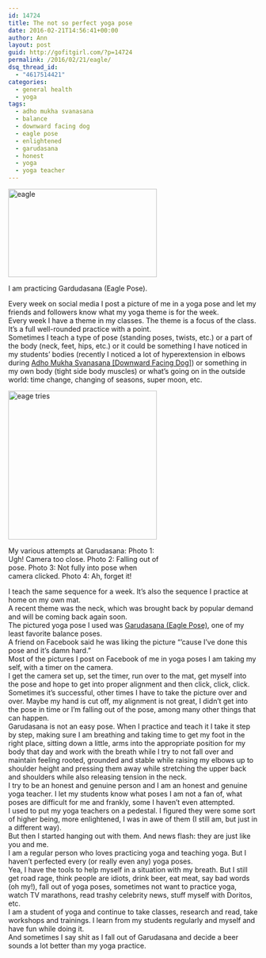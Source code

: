 ```yaml
---
id: 14724
title: The not so perfect yoga pose
date: 2016-02-21T14:56:41+00:00
author: Ann
layout: post
guid: http://gofitgirl.com/?p=14724
permalink: /2016/02/21/eagle/
dsq_thread_id:
  - "4617514421"
categories:
  - general health
  - yoga
tags:
  - adho mukha svanasana
  - balance
  - downward facing dog
  - eagle pose
  - enlightened
  - garudasana
  - honest
  - yoga
  - yoga teacher
---
```

<div id="attachment_14725" style="width: 310px" class="wp-caption alignleft">
  <a href="http://gofitgirl.com/2016/02/eagle/img_1053/" rel="attachment wp-att-14725"><img class="size-medium wp-image-14725" src="http://gofitgirl.com/wp-content/uploads/2016/02/IMG_1053-300x178.jpg" alt="eagle" width="300" height="178" /></a>
  
  <p class="wp-caption-text">
    I am practicing Gardudasana (Eagle Pose).
  </p>
</div>

  
Every week on social media I post a picture of me in a yoga pose and let my friends and followers know what my yoga theme is for the week.  
Every week I have a theme in my classes. The theme is a focus of the class. It&#8217;s a full well-rounded practice with a point.  
Sometimes I teach a type of pose (standing poses, twists, etc.) or a part of the body (neck, feet, hips, etc.) or it could be something I have noticed in my students&#8217; bodies (recently I noticed a lot of hyperextension in elbows during [Adho Mukha Svanasana [Downward Facing Dog]](http://www.yogajournal.com/pose/downward-facing-dog/)) or something in my own body (tight side body muscles) or what&#8217;s going on in the outside world: time change, changing of seasons, super moon, etc.  


<div id="attachment_14726" style="width: 310px" class="wp-caption alignright">
  <a href="http://gofitgirl.com/2016/02/eagle/eage-tries/" rel="attachment wp-att-14726"><img class="size-medium wp-image-14726" src="http://gofitgirl.com/wp-content/uploads/2016/02/eage-tries-300x300.jpg" alt="eage tries" width="300" height="300" /></a>
  
  <p class="wp-caption-text">
    My various attempts at Garudasana: Photo 1: Ugh! Camera too close. Photo 2: Falling out of pose. Photo 3: Not fully into pose when camera clicked. Photo 4: Ah, forget it!
  </p>
</div>

  
I teach the same sequence for a week. It&#8217;s also the sequence I practice at home on my own mat.  
A recent theme was the neck, which was brought back by popular demand and will be coming back again soon.  
The pictured yoga pose I used was [Garudasana (Eagle Pose)](http://www.yogajournal.com/pose/eagle-pose/), one of my least favorite balance poses.  
A friend on Facebook said he was liking the picture &#8220;&#8217;cause I&#8217;ve done this pose and it&#8217;s damn hard.&#8221;  
Most of the pictures I post on Facebook of me in yoga poses I am taking my self, with a timer on the camera.  
I get the camera set up, set the timer, run over to the mat, get myself into the pose and hope to get into proper alignment and then click, click, click.  
Sometimes it&#8217;s successful, other times I have to take the picture over and over. Maybe my hand is cut off, my alignment is not great, I didn&#8217;t get into the pose in time or I&#8217;m falling out of the pose, among many other things that can happen.  
Garudasana is not an easy pose. When I practice and teach it I take it step by step, making sure I am breathing and taking time to get my foot in the right place, sitting down a little, arms into the appropriate position for my body that day and work with the breath while I try to not fall over and maintain feeling rooted, grounded and stable while raising my elbows up to shoulder height and pressing them away while stretching the upper back and shoulders while also releasing tension in the neck.  
I try to be an honest and genuine person and I am an honest and genuine yoga teacher. I let my students know what poses I am not a fan of, what poses are difficult for me and frankly, some I haven&#8217;t even attempted.  
I used to put my yoga teachers on a pedestal. I figured they were some sort of higher being, more enlightened, I was in awe of them (I still am, but just in a different way).  
But then I started hanging out with them. And news flash: they are just like you and me.  
I am a regular person who loves practicing yoga and teaching yoga. But I haven&#8217;t perfected every (or really even any) yoga poses.  
Yea, I have the tools to help myself in a situation with my breath. But I still get road rage, think people are idiots, drink beer, eat meat, say bad words (oh my!), fall out of yoga poses, sometimes not want to practice yoga, watch TV marathons, read trashy celebrity news, stuff myself with Doritos, etc.  
I am a student of yoga and continue to take classes, research and read, take workshops and trainings. I learn from my students regularly and myself and have fun while doing it.  
And sometimes I say shit as I fall out of Garudasana and decide a beer sounds a lot better than my yoga practice.
